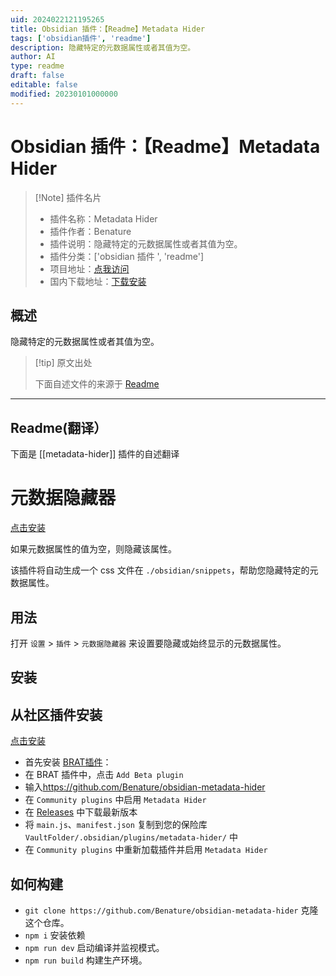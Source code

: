 ```yaml
---
uid: 2024022121195265
title: Obsidian 插件：【Readme】Metadata Hider
tags: ['obsidian插件', 'readme']
description: 隐藏特定的元数据属性或者其值为空。
author: AI
type: readme
draft: false
editable: false
modified: 20230101000000
---
```


# Obsidian 插件：【Readme】Metadata Hider

> [!Note] 插件名片
> - 插件名称：Metadata Hider
> - 插件作者：Benature
> - 插件说明：隐藏特定的元数据属性或者其值为空。
> - 插件分类：['obsidian 插件 ', 'readme']
> - 项目地址：[点我访问](https://github.com/Benature/obsidian-metadata-hider)
> - 国内下载地址：[下载安装](https://pkmer.cn/products/plugin/pluginMarket/?metadata-hider)

## 概述

隐藏特定的元数据属性或者其值为空。

> [!tip] 原文出处
>
>下面自述文件的来源于 [Readme](https://ghproxy.net/https://raw.githubusercontent.com/Benature/obsidian-metadata-hider/master/README.md)

---

## Readme(翻译）

下面是 [[metadata-hider]] 插件的自述翻译

# 元数据隐藏器

[点击安装](https://obsidian.md/plugins?id=metadata-hider)

如果元数据属性的值为空，则隐藏该属性。

该插件将自动生成一个 css 文件在 `./obsidian/snippets`，帮助您隐藏特定的元数据属性。

## 用法

打开 `设置` > `插件` > `元数据隐藏器` 来设置要隐藏或始终显示的元数据属性。

## 安装

## 从社区插件安装

[点击安装](https://obsidian.md/plugins?id=metadata-hider)

- 首先安装 [BRAT插件](https://obsidian.md/plugins?id=obsidian42-brat)：
- 在 BRAT 插件中，点击 `Add Beta plugin`
- 输入<https://github.com/Benature/obsidian-metadata-hider>
- 在 `Community plugins` 中启用 `Metadata Hider`
- 在 [Releases](https://github.com/Benature/obsidian-metadata-hider/releases/latest) 中下载最新版本
- 将 `main.js`、`manifest.json` 复制到您的保险库 `VaultFolder/.obsidian/plugins/metadata-hider/` 中
- 在 `Community plugins` 中重新加载插件并启用 `Metadata Hider`

## 如何构建

- `git clone https://github.com/Benature/obsidian-metadata-hider` 克隆这个仓库。
- `npm i` 安装依赖
- `npm run dev` 启动编译并监视模式。
- `npm run build` 构建生产环境。



